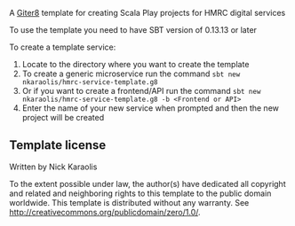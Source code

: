 A [Giter8][g8] template for creating Scala Play projects for HMRC digital services

To use the template you need to have SBT version of 0.13.13 or later

To create a template service:
1. Locate to the directory where you want to create the template
2. To create a generic microservice run the command `sbt new nkaraolis/hmrc-service-template.g8`
2. Or if you want to create a frontend/API run the command 
`sbt new nkaraolis/hmrc-service-template.g8 -b <Frontend or API>`
3. Enter the name of your new service when prompted and then the new project will be created

Template license
----------------
Written by Nick Karaolis

To the extent possible under law, the author(s) have dedicated all copyright and related
and neighboring rights to this template to the public domain worldwide.
This template is distributed without any warranty. See <http://creativecommons.org/publicdomain/zero/1.0/>.

[g8]: http://www.foundweekends.org/giter8/
